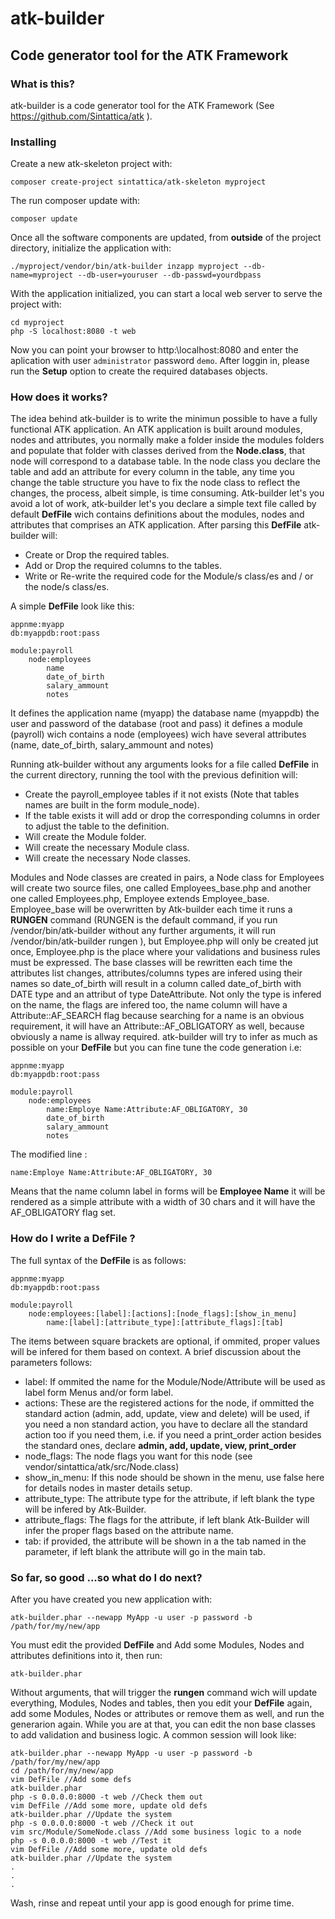 # atk-builder

## Code generator tool for the ATK Framework

### What is this?
atk-builder is a code generator tool for the ATK Framework (See https://github.com/Sintattica/atk ).

### Installing

Create a new atk-skeleton project with:

```
composer create-project sintattica/atk-skeleton myproject
```

The run composer update with:

```
composer update

```

Once all the software components are updated, from **outside** of the project directory,
initialize the application with:

```
./myproject/vendor/bin/atk-builder inzapp myproject --db-name=myproject --db-user=youruser --db-passwd=yourdbpass

```

With the application initialized, you can start a local web server to serve the project with:


```
cd myproject
php -S localhost:8080 -t web

```
Now you can point your browser to http:\\localhost:8080 and enter the aplication with user `administrator` password `demo`.
After loggin in, please run the **Setup** option to create the required databases objects.

### How does it works?
The idea behind atk-builder is to write the minimun possible to have a fully functional ATK application.
An ATK application is built around modules, nodes and attributes, you normally make a folder inside the modules folders and populate that folder with classes derived from the **Node.class**, that node will correspond to a database table. In the node class you declare the table and add an attribute for every column in the table, any time you change the table structure you have to fix the node class to reflect the changes,  the process, albeit simple, is time consuming.
Atk-builder let's you avoid a lot of work, atk-builder let's you declare a simple text file called by default **DefFile** wich contains definitions about the modules, nodes and attributes that comprises an ATK application.
After parsing this **DefFile** atk-builder will:

- Create or Drop the required tables.
- Add or Drop the required columns to the tables.
- Write or Re-write the required code for the Module/s class/es and / or the node/s class/es.

A simple **DefFile** look like this:

```
appnme:myapp
db:myappdb:root:pass

module:payroll
	node:employees
		name
		date_of_birth
		salary_ammount
		notes
```

It defines the application name (myapp) the database name (myappdb) the user and password of the database (root and pass) it defines a module (payroll) wich contains a node (employees) wich have several attributes (name, date_of_birth, salary_ammount and  notes)

Running atk-builder without any arguments looks for a file called **DefFile** in the current directory, running the tool with the previous definition will:

- Create the payroll_employee tables if it not exists (Note that tables names are built in the form module_node).
- If the table exists it will add or drop the corresponding columns in order to adjust the table to the definition.
- Will create the Module folder.
- Will create the necessary Module class.
- Will create the necessary Node classes.

Modules and Node classes are created in pairs, a Node class for Employees will create two source files, one called Employees_base.php and another one called Employees.php, Employee extends Employee_base. Employee_base will be overwritten by
Atk-builder each time it runs a **RUNGEN** command (RUNGEN is the default command, if you run /vendor/bin/atk-builder without any further arguments, it will run /vendor/bin/atk-builder rungen ), but Employee.php will only be created jut once, Employee.php is the place where your validations and business rules must be expressed.
The base classes will be rewritten each time the attributes list changes, attributes/columns types are infered using their names so date_of_birth will result in a column called date_of_birth with DATE type and an attribut of type DateAttribute.
Not only the type is infered on the name, the flags are infered too, the name column will have a Attribute::AF_SEARCH flag because searching for a name is an obvious requirement,  it will have an Attribute::AF_OBLIGATORY as well, because obviously a name is allway required.
atk-builder will try to infer as much as possible on your **DefFile** but you can fine tune the code generation i.e:

```
appnme:myapp
db:myappdb:root:pass

module:payroll
	node:employees
		name:Employe Name:Attribute:AF_OBLIGATORY, 30
		date_of_birth
		salary_ammount
		notes
```

The modified line :

```
name:Employe Name:Attribute:AF_OBLIGATORY, 30
```

Means that the name column label in forms will be **Employee Name** it will be rendered as a simple attribute with a width of 30 chars and it will have the AF_OBLIGATORY flag set.

### How do I write a DefFile ?

The full syntax of the **DefFile** is as follows:

```
appnme:myapp
db:myappdb:root:pass

module:payroll
	node:employees:[label]:[actions]:[node_flags]:[show_in_menu]
		name:[label]:[attribute_type]:[attribute_flags]:[tab]		
```

The items between square brackets are optional, if ommited, proper values will be infered for them based on context.
A brief discussion about the parameters follows:

- label: If ommited the name for the Module/Node/Attribute will be used as label form Menus and/or form label.
- actions: These are the registered actions for the node, if ommitted the standard action (admin, add, update, view and delete) will be used, if you need a non standard action, you have to declare all the standard action too if you need them, i.e. if you need a print_order action besides the standard ones, declare **admin, add, update, view, print_order**
- node_flags: The node flags you want for this node (see vendor/sintattica/atk/src/Node.class)
- show_in_menu: If this node should be shown in the menu, use false here for details nodes in master details setup.
- attribute_type: The attribute type for the attribute, if left blank the type will be infered by Atk-Builder.
- attribute_flags: The flags for the attribute, if left blank Atk-Builder will infer the proper flags based on the attribute name.
- tab: if provided, the attribute will be shown in a the tab named in the parameter, if left blank the attribute will go in the main tab.

### So far, so good ...so what do I do next?

After you have created you new application with:

```
atk-builder.phar --newapp MyApp -u user -p password -b /path/for/my/new/app
```

You must edit the provided **DefFile** and Add some Modules, Nodes and attributes definitions into it, then run: 

```
atk-builder.phar
```

Without arguments, that will trigger the **rungen** command wich will update everything, Modules, Nodes and tables,
then you edit your **DefFile** again, add some Modules, Nodes or attributes or remove them as well, and run the generarion again.
While you are at that, you can edit the non base classes to add validation and business logic.
A common session will look like:

```
atk-builder.phar --newapp MyApp -u user -p password -b /path/for/my/new/app
cd /path/for/my/new/app
vim DefFile //Add some defs
atk-builder.phar
php -s 0.0.0.0:8000 -t web //Check them out
vim DefFile //Add some more, update old defs
atk-builder.phar //Update the system
php -s 0.0.0.0:8000 -t web //Check it out
vim src/Module/SomeNode.class //Add some business logic to a node
php -s 0.0.0.0:8000 -t web //Test it
vim DefFile //Add some more, update old defs
atk-builder.phar //Update the system
.
.
.
```

Wash, rinse and repeat until your app is good enough for prime time.
